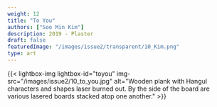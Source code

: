 ```yaml
---
weight: 12
title: "To You"
authors: ["Soo Min Kim"]
description: 2019 - Plaster
draft: false
featuredImage: "/images/issue2/transparent/10_Kim.png"
type: art
---
```


{{< lightbox-img lightbox-id="toyou" img-src="/images/issue2/10_to_you.jpg" alt="Wooden plank with Hangul characters and shapes laser burned out. By the side of the board are various lasered boards stacked atop one another." >}}